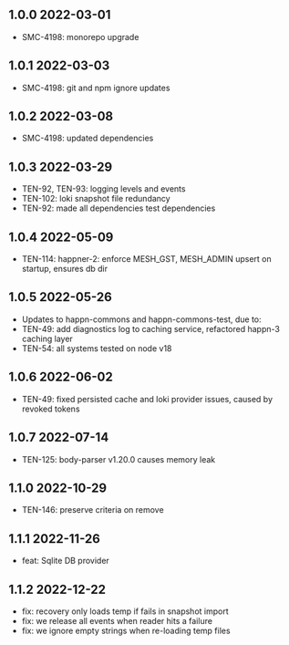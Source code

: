 1.0.0 2022-03-01
-----------------
  - SMC-4198: monorepo upgrade

1.0.1 2022-03-03
-----------------
  - SMC-4198: git and npm ignore updates

1.0.2 2022-03-08
-----------------
  - SMC-4198: updated dependencies

1.0.3 2022-03-29
-----------------
  - TEN-92, TEN-93: logging levels and events
  - TEN-102: loki snapshot  file redundancy
  - TEN-92: made all dependencies test dependencies

1.0.4 2022-05-09
-----------------
  - TEN-114: happner-2: enforce MESH_GST, MESH_ADMIN upsert on startup, ensures db dir

1.0.5 2022-05-26
-----------------
  - Updates to happn-commons and happn-commons-test, due to:
  - TEN-49: add diagnostics log to caching service, refactored happn-3 caching layer
  - TEN-54: all systems tested on node v18

1.0.6 2022-06-02
-----------------
  - TEN-49: fixed persisted cache and loki provider issues, caused by revoked tokens

1.0.7 2022-07-14
-----------------
  - TEN-125: body-parser v1.20.0 causes memory leak

1.1.0 2022-10-29
-----------------
  - TEN-146: preserve criteria on remove

1.1.1 2022-11-26
-----------------
  - feat: Sqlite DB provider

1.1.2 2022-12-22
-----------------
  - fix: recovery only loads temp if fails in snapshot import
  - fix: we release all events when reader hits a failure
  - fix: we ignore empty strings when re-loading temp files


  
